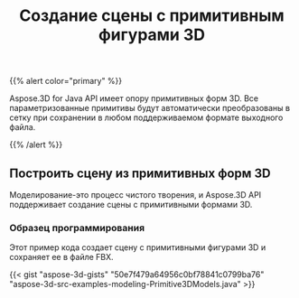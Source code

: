 ﻿---
title: Создание сцены с примитивным фигурами 3D
type: docs
weight: 20
url: /ru/java/create-scene-with-primitive-3d-shapes/
description: Aspose.3D for Java API имеет опору примитивных форм 3D. Все параметризованные примитивы будут автоматически преобразованы в сетку при сохранении в любом поддерживаемом формате выходного файла.
---
{{% alert color="primary" %}} 

Aspose.3D for Java API имеет опору примитивных форм 3D. Все параметризованные примитивы будут автоматически преобразованы в сетку при сохранении в любом поддерживаемом формате выходного файла.

{{% /alert %}} 
## **Построить сцену из примитивных форм 3D**
Моделирование-это процесс чистого творения, и Aspose.3D API поддерживает создание сцены с примитивными формами 3D.
### **Образец программирования**
Этот пример кода создает сцену с примитивными фигурами 3D и сохраняет ее в файле FBX.

{{< gist "aspose-3d-gists" "50e7f479a64956c0bf78841c0799ba76" "aspose-3d-src-examples-modeling-Primitive3DModels.java" >}}
